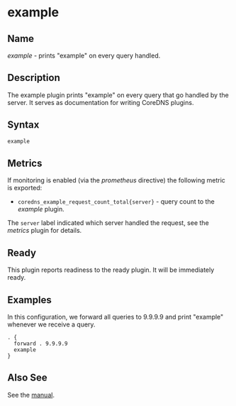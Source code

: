 # example

## Name

*example* - prints "example" on every query handled.

## Description

The example plugin prints "example" on every query that go handled by the server. It serves as
documentation for writing CoreDNS plugins.

## Syntax

~~~ txt
example
~~~

## Metrics

If monitoring is enabled (via the *prometheus* directive) the following metric is exported:

* `coredns_example_request_count_total{server}` - query count to the *example* plugin.

The `server` label indicated which server handled the request, see the *metrics* plugin for details.

## Ready

This plugin reports readiness to the ready plugin. It will be immediately ready.

## Examples

In this configuration, we forward all queries to 9.9.9.9 and print "example" whenever we receive
a query.

~~~ corefile
. {
  forward . 9.9.9.9
  example
}
~~~

## Also See

See the [manual](https://coredns.io/manual).
